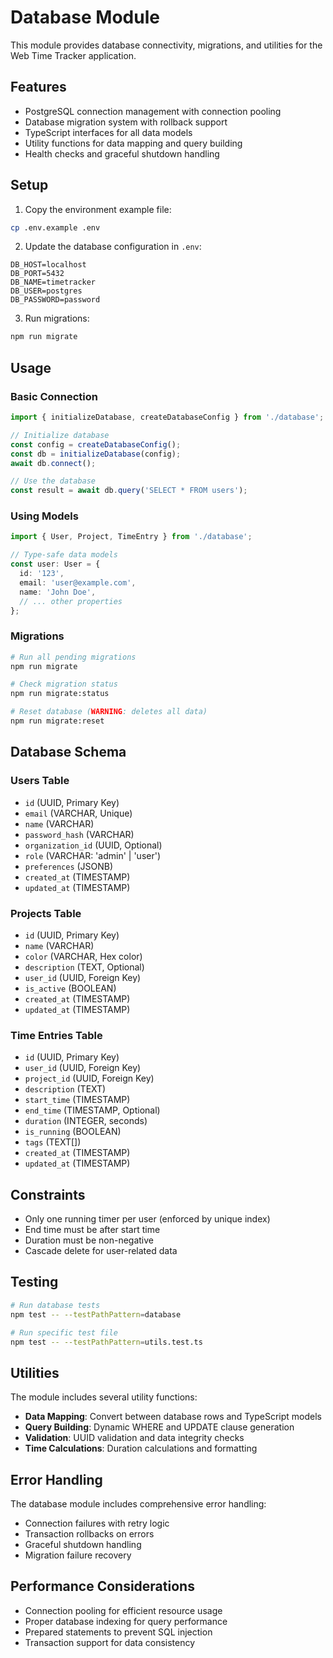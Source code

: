 # Database Module

This module provides database connectivity, migrations, and utilities for the Web Time Tracker application.

## Features

- PostgreSQL connection management with connection pooling
- Database migration system with rollback support
- TypeScript interfaces for all data models
- Utility functions for data mapping and query building
- Health checks and graceful shutdown handling

## Setup

1. Copy the environment example file:
```bash
cp .env.example .env
```

2. Update the database configuration in `.env`:
```env
DB_HOST=localhost
DB_PORT=5432
DB_NAME=timetracker
DB_USER=postgres
DB_PASSWORD=password
```

3. Run migrations:
```bash
npm run migrate
```

## Usage

### Basic Connection

```typescript
import { initializeDatabase, createDatabaseConfig } from './database';

// Initialize database
const config = createDatabaseConfig();
const db = initializeDatabase(config);
await db.connect();

// Use the database
const result = await db.query('SELECT * FROM users');
```

### Using Models

```typescript
import { User, Project, TimeEntry } from './database';

// Type-safe data models
const user: User = {
  id: '123',
  email: 'user@example.com',
  name: 'John Doe',
  // ... other properties
};
```

### Migrations

```bash
# Run all pending migrations
npm run migrate

# Check migration status
npm run migrate:status

# Reset database (WARNING: deletes all data)
npm run migrate:reset
```

## Database Schema

### Users Table
- `id` (UUID, Primary Key)
- `email` (VARCHAR, Unique)
- `name` (VARCHAR)
- `password_hash` (VARCHAR)
- `organization_id` (UUID, Optional)
- `role` (VARCHAR: 'admin' | 'user')
- `preferences` (JSONB)
- `created_at` (TIMESTAMP)
- `updated_at` (TIMESTAMP)

### Projects Table
- `id` (UUID, Primary Key)
- `name` (VARCHAR)
- `color` (VARCHAR, Hex color)
- `description` (TEXT, Optional)
- `user_id` (UUID, Foreign Key)
- `is_active` (BOOLEAN)
- `created_at` (TIMESTAMP)
- `updated_at` (TIMESTAMP)

### Time Entries Table
- `id` (UUID, Primary Key)
- `user_id` (UUID, Foreign Key)
- `project_id` (UUID, Foreign Key)
- `description` (TEXT)
- `start_time` (TIMESTAMP)
- `end_time` (TIMESTAMP, Optional)
- `duration` (INTEGER, seconds)
- `is_running` (BOOLEAN)
- `tags` (TEXT[])
- `created_at` (TIMESTAMP)
- `updated_at` (TIMESTAMP)

## Constraints

- Only one running timer per user (enforced by unique index)
- End time must be after start time
- Duration must be non-negative
- Cascade delete for user-related data

## Testing

```bash
# Run database tests
npm test -- --testPathPattern=database

# Run specific test file
npm test -- --testPathPattern=utils.test.ts
```

## Utilities

The module includes several utility functions:

- **Data Mapping**: Convert between database rows and TypeScript models
- **Query Building**: Dynamic WHERE and UPDATE clause generation
- **Validation**: UUID validation and data integrity checks
- **Time Calculations**: Duration calculations and formatting

## Error Handling

The database module includes comprehensive error handling:

- Connection failures with retry logic
- Transaction rollbacks on errors
- Graceful shutdown handling
- Migration failure recovery

## Performance Considerations

- Connection pooling for efficient resource usage
- Proper database indexing for query performance
- Prepared statements to prevent SQL injection
- Transaction support for data consistency
